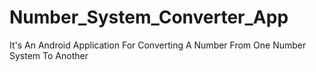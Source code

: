 # Number_System_Converter_App
It's An Android Application For Converting A Number From One Number System To Another
